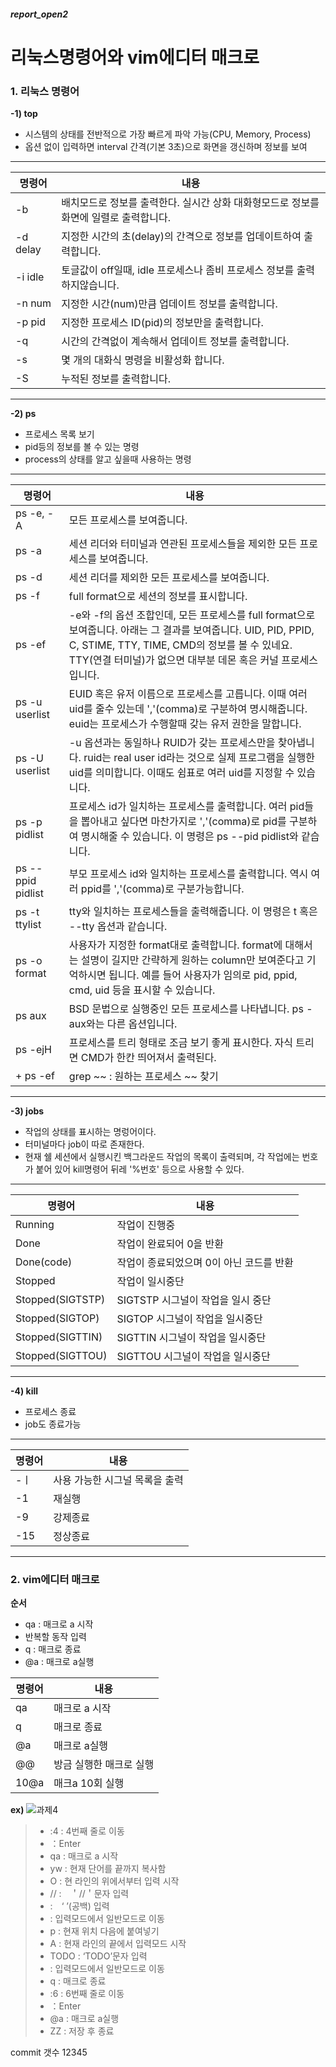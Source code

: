 ##### report_open2
# 리눅스명령어와 vim에디터 매크로

### 1. 리눅스 명령어
 
**-1) top**
- 시스템의 상태를 전반적으로 가장 빠르게 파악 가능(CPU, Memory, Process)
- 옵션 없이 입력하면 interval 간격(기본 3초)으로 화면을 갱신하며 정보를 보여

------------------------------------------------------------------------------
|명령어|내용|
|-----|----|
|-b|배치모드로 정보를 출력한다. 실시간 상화 대화형모드로 정보를 화면에 일렬로 출력합니다.|
|-d delay|지정한 시간의 초(delay)의 간격으로 정보를 업데이트하여 출력합니다.|
|-i idle|토글값이 off일때, idle 프로세스나 좀비 프로세스 정보를 출력하지않습니다.|
|-n num|지정한 시간(num)만큼 업데이트 정보를 출력합니다.|
|-p pid|지정한 프로세스 ID(pid)의 정보만을 출력합니다.|
|-q|시간의 간격없이 계속해서 업데이트 정보를 출력합니다.|
|-s|몇 개의 대화식 명령을 비활성화 합니다.|
|-S|누적된 정보를 출력합니다.|

------------------------------------------------------------------------------

**-2) ps**
 - 프로세스 목록 보기
 - pid등의 정보를 볼 수 있는 명령
 - process의 상태를 알고 싶을때 사용하는 명령
------------------------------------------------------------------------------
|명령어|내용|
|-----|----|
|ps -e, -A | 모든 프로세스를 보여줍니다.|
|ps -a | 세션 리더와 터미널과 연관된 프로세스들을 제외한 모든 프로세스를 보여줍니다.|
|ps -d | 세션 리더를 제외한 모든 프로세스를 보여줍니다.|
|ps -f | full format으로 세션의 정보를 표시합니다. |
|ps -ef | -e와 -f의 옵션 조합인데, 모든 프로세스를 full format으로 보여줍니다. 아래는 그 결과를 보여줍니다. UID, PID, PPID, C, STIME, TTY, TIME, CMD의 정보를 볼 수 있네요. TTY(연결 터미널)가 없으면 대부분 데몬 혹은 커널 프로세스입니다.|
|ps -u userlist | EUID 혹은 유저 이름으로 프로세스를 고릅니다. 이때 여러 uid를 줄수 있는데 ','(comma)로 구분하여 명시해줍니다. euid는 프로세스가 수행할때 갖는 유저 권한을 말합니다.|
|ps -U userlist | -u 옵션과는 동일하나 RUID가 갖는 프로세스만을 찾아냅니다. ruid는 real user id라는 것으로 실제 프로그램을 실행한 uid를 의미합니다. 이때도 쉼표로 여러 uid를 지정할 수 있습니다.|
|ps -p pidlist | 프로세스 id가 일치하는 프로세스를 출력합니다. 여러 pid들을 뽑아내고 싶다면 마찬가지로 ','(comma)로 pid를 구분하여 명시해줄 수 있습니다. 이 명령은 ps --pid pidlist와 같습니다.|
|ps --ppid pidlist | 부모 프로세스 id와 일치하는 프로세스를 출력합니다. 역시 여러 ppid를 ','(comma)로 구분가능합니다.|
|ps -t ttylist | tty와 일치하는 프로세스들을 출력해줍니다. 이 명령은 t 혹은 --tty 옵션과 같습니다. |
|ps -o format | 사용자가 지정한 format대로 출력합니다. format에 대해서는 설명이 길지만 간략하게 원하는 column만 보여준다고 기억하시면 됩니다. 예를 들어 사용자가 임의로 pid, ppid, cmd, uid 등을 표시할 수 있습니다.|
|ps aux | BSD 문법으로 실행중인 모든 프로세스를 나타냅니다. ps -aux와는 다른 옵션입니다. |
|ps -ejH | 프로세스를 트리 형태로 조금 보기 좋게 표시한다. 자식 트리면 CMD가 한칸 띄어져서 출력된다.|
+ ps -ef | grep ~~ : 원하는 프로세스 ~~ 찾기

------------------------------------------------------------------------------

**-3) jobs**
- 작업의 상태를 표시하는 명렁어이다.
- 터미널마다 job이 따로 존재한다.
- 현재 쉘 세션에서 실행시킨 백그라운드 작업의 목록이 출력되며, 각 작업에는 번호가  붙어 있어 kill명령어 뒤레 '%번호' 등으로 사용할 수 있다.
------------------------------------------------------------------------------
|명령어|내용|
|-----|----|
|Running|작업이 진행중|
|Done|작업이 완료되어 0을 반환|
|Done(code)|작업이 종료되었으며 0이 아닌 코드를 반환|
|Stopped|작업이 일시중단|
|Stopped(SIGTSTP)|SIGTSTP 시그널이 작업을 일시 중단|
|Stopped(SIGTOP)|SIGTOP 시그널이 작업을 일시중단|
|Stopped(SIGTTIN)|SIGTTIN 시그널이 작업을 일시중단|
|Stopped(SIGTTOU)|SIGTTOU 시그널이 작업을 일시중단|
------------------------------------------------------------------------------

**-4) kill**
- 프로세스 종료
- job도 종료가능
--------------------------------------------------------------------------------
|명령어|내용|
|-----|----|
|-ㅣ | 사용 가능한 시그널 목록을 출력|
|-1 | 재실행|
|-9 | 강제종료|
|-15 | 정상종료|
------------------------------------------------------------------------------

### 2. vim에디터 매크로

**순서**
+ qa : 매크로 a 시작
+ 반복할 동작 입력
+ q : 매크로 종료
+ @a : 매크로 a실행

|명령어|내용|
|-----|----|
|qa | 매크로 a 시작|
|q | 매크로 종료|
|@a | 매크로 a실행|
|@@ |방금 실행한 매크로 실행|
|10@a |매크a 10회 실행|

**ex)**
![과제4](https://user-images.githubusercontent.com/104884623/172055387-7ffeb265-82a1-410d-814c-f84f37a802b4.JPG)
> - :4 : 4번째 줄로 이동
> - <CR>：Enter
> - qa : 매크로 a 시작
> - yw : 현재 단어를 끝까지 복사함
> - O : 현 라인의 위에서부터 입력 시작
> - // :　＇//＇문자 입력
> -   :　‘ ’(공백) 입력
> - <Esc> : 입력모드에서 일반모드로 이동
> - p : 현재 위치 다음에 붙여넣기
> - A : 현재 라인의 끝에서 입력모드 시작
> - TODO : ‘TODO’문자 입력
> - <Esc> : 입력모드에서 일반모드로 이동
> - q : 매크로 종료
> - :6 : 6번째 줄로 이동
> - <CR>：Enter
> - @a : 매크로 a실행
> - ZZ : 저장 후 종료

 commit 갯수
 12345
